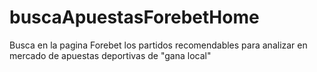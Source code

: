 # buscaApuestasForebetHome
Busca en la pagina Forebet los partidos recomendables para analizar en mercado de apuestas deportivas de "gana local"
